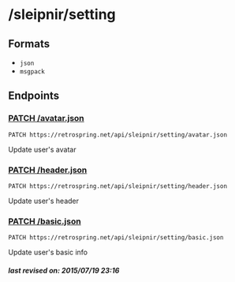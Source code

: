 # /sleipnir/setting

## Formats

- `json`
- `msgpack`

## Endpoints

### [PATCH /avatar.json](setting/avatar.md)

`PATCH https://retrospring.net/api/sleipnir/setting/avatar.json`

Update user's avatar

### [PATCH /header.json](setting/header.md)

`PATCH https://retrospring.net/api/sleipnir/setting/header.json`

Update user's header

### [PATCH /basic.json](setting/basic.md)

`PATCH https://retrospring.net/api/sleipnir/setting/basic.json`

Update user's basic info

##### last revised on: 2015/07/19 23:16
